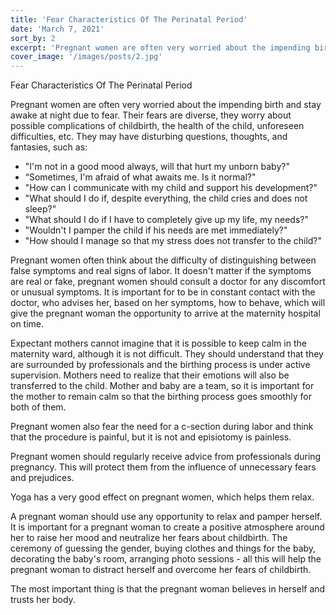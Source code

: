 ```yaml
---
title: 'Fear Characteristics Of The Perinatal Period'
date: 'March 7, 2021'
sort_by: 2
excerpt: 'Pregnant women are often very worried about the impending birth and stay awake at night due to fear.'
cover_image: '/images/posts/2.jpg'
---
```


Fear Characteristics Of The Perinatal Period

Pregnant women are often very worried about the impending birth and stay awake at night due to fear. Their fears are diverse, they worry about possible complications of childbirth, the health of the child, unforeseen difficulties, etc. They may have disturbing questions, thoughts, and fantasies, such as:

- "I'm not in a good mood always, will that hurt my unborn baby?"
- “Sometimes, I'm afraid of what awaits me. Is it normal?"
- "How can I communicate with my child and support his development?"
- "What should I do if, despite everything, the child cries and does not sleep?"
- "What should I do if I have to completely give up my life, my needs?"
- "Wouldn't I pamper the child if his needs are met immediately?"
- "How should I manage so that my stress does not transfer to the child?"

Pregnant women often think about the difficulty of distinguishing between false symptoms and real signs of labor. It doesn't matter if the symptoms are real or fake, pregnant women should consult a doctor for any discomfort or unusual symptoms. It is important for to be in constant contact with the doctor, who advises her, based on her symptoms, how to behave, which will give the pregnant woman the opportunity to arrive at the maternity hospital on time.

Expectant mothers cannot imagine that it is possible to keep calm in the maternity ward, although it is not difficult. They should understand that they are surrounded by professionals and the birthing process is under active supervision.
Mothers need to realize that their emotions will also be transferred to the child. Mother and baby are a team, so it is important for the mother to remain calm so that the birthing process goes smoothly for both of them.

Pregnant women also fear the need for a c-section during labor and think that the procedure is painful, but it is not and episiotomy is painless.

Pregnant women should regularly receive advice from professionals during pregnancy. This will protect them from the influence of unnecessary fears and prejudices.

Yoga has a very good effect on pregnant women, which helps them relax.

A pregnant woman should use any opportunity to relax and pamper herself. It is important for a pregnant woman to create a positive atmosphere around her to raise her mood and neutralize her fears about childbirth. The ceremony of guessing the gender, buying clothes and things for the baby, decorating the baby's room, arranging photo sessions - all this will help the pregnant woman to distract herself and overcome her fears of childbirth.

The most important thing is that the pregnant woman believes in herself and trusts her body.





